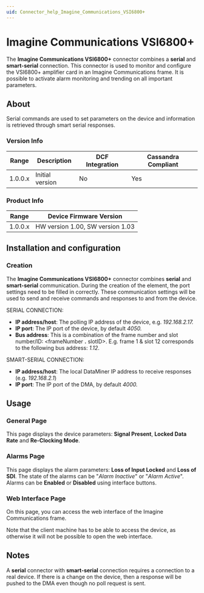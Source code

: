 ```yaml
---
uid: Connector_help_Imagine_Communications_VSI6800+
---
```


# Imagine Communications VSI6800+

The **Imagine Communications VSI6800+** connector combines a **serial** and **smart-serial** connection. This connector is used to monitor and configure the VSI6800+ amplifier card in an Imagine Communications frame. It is possible to activate alarm monitoring and trending on all important parameters.

## About

Serial commands are used to set parameters on the device and information is retrieved through smart serial responses.

### Version Info

| Range | Description | DCF Integration | Cassandra Compliant |
|------------------|-----------------|---------------------|-------------------------|
| 1.0.0.x          | Initial version | No                  | Yes                     |

### Product Info

| Range     | Device Firmware Version          |
|------------------|----------------------------------|
| 1.0.0.x          | HW version 1.00, SW version 1.03 |

## Installation and configuration

### Creation

The **Imagine Communications VSI6800+** connector combines **serial** and **smart-serial** communication. During the creation of the element, the port settings need to be filled in correctly. These communication settings will be used to send and receive commands and responses to and from the device.

SERIAL CONNECTION:

- **IP address/host**: The polling IP address of the device, e.g. *192.168.2.17.*
- **IP port**: The IP port of the device, by default *4050.*
- **Bus address**: This is a combination of the frame number and slot number/ID: \<frameNumber **.** slotID\>. E.g. frame 1 & slot 12 corresponds to the following bus address: *1.12*.

SMART-SERIAL CONNECTION:

- **IP address/host**: The local DataMiner IP address to receive responses (e.g. *192.168.2.1*)
- **IP port**: The IP port of the DMA, by default *4000.*

## Usage

### General Page

This page displays the device parameters: **Signal Present**, **Locked Data Rate** and **Re-Clocking Mode**.

### Alarms Page

This page displays the alarm parameters: **Loss of Input Locked** and **Loss of SDI**. The state of the alarms can be "*Alarm Inactive*" or "*Alarm Active*". Alarms can be **Enabled** or **Disabled** using interface buttons.

### Web Interface Page

On this page, you can access the web interface of the Imagine Communications frame.

Note that the client machine has to be able to access the device, as otherwise it will not be possible to open the web interface.

## Notes

A **serial** connector with **smart-serial** connection requires a connection to a real device. If there is a change on the device, then a response will be pushed to the DMA even though no poll request is sent.
